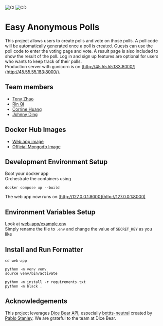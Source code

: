 ![CI](https://github.com/software-students-spring2025/5-final-awesome/actions/workflows/test.yml/badge.svg)
![CD](https://github.com/software-students-spring2025/5-final-awesome/actions/workflows/deploy.yml/badge.svg)

# Easy Anonymous Polls

This project allows users to create polls and vote on those polls. A poll code will be automatically generated once a poll is created. Guests can use the poll code to enter the voting page and vote. A result page is also included to show the result of the poll. Log in and sign up features are optional for users who wants to keep track of their polls.\
Production server with gunicorn is on [http://45.55.55.183:8000/](http://45.55.55.183:8000/).

## Team members

- [Tony Zhao](https://github.com/Tonyzsp)
- [Rin Qi](https://github.com/Rin-Qi)
- [Corrine Huang](https://github.com/ChuqiaoHuang)
- [Johnny Ding](https://github.com/yd2960)

## Docker Hub Images

- [Web app image](https://hub.docker.com/repository/docker/yd2960/project-5-team-awesome/tags/latest/sha256-a0da42c6182e949fb3cad374a3dba9f22b7249fefd09ea0f6b80ba587344b347)
- [Official Mongodb Image](https://hub.docker.com/_/mongo)

## Development Environment Setup

Boot your docker app\
Orchestrate the containers using

```
docker compose up --build
```

The web app now runs on [http://127.0.0.1:8000](http://127.0.0.1:8000)

## Environment Variables Setup

Look at [web-app/example.env](web-app/example.env)\
Simply rename the file to `.env` and change the value of `SECRET_KEY` as you like

## Install and Run Formatter

```
cd web-app

python -m venv venv
source venv/bin/activate

python -m install -r requirements.txt
python -m black .
```

## Acknowledgements

This project leverages [Dice Bear API](https://www.dicebear.com/), especially [bottts-neutral](https://bottts.com/) created by [Pablo Stanley](https://x.com/pablostanley). We are grateful to the team at Dice Bear.

